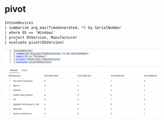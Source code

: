 # pivot

```
IntuneDevices
| summarize arg_max(TimeGenerated, *) by SerialNumber
| where OS == 'Windows'
| project OSVersion, Manufacturer
| evaluate pivot(OSVersion)
```

![](<../../../.gitbook/assets/image (21) (1).png>)

